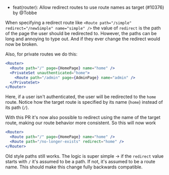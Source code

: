 - feat(router): Allow redirect routes to use route names as target (#10376) by @Tobbe

When specifying a redirect route like
`<Route path="/simple" redirect="/newSimple" name="simple" />` the value of
`redirect` is the path of the page the user should be redirected to. However,
the paths can be long and annoying to type out. And if they ever change the
redirect would now be broken.

Also, for private routes we do this:
```jsx
<Router>
  <Route path="/" page={HomePage} name="home" />
  <PrivateSet unauthenticated="home">
    <Route path="/admin" page={AdminPage} name="admin" />
  </PrivateSet>
</Router>
```
Here, if a user isn't authenticated, the user will be redirected to the `home`
route. Notice how the target route is specified by its name (`home`) instead
of its path (`/`).

With this PR it's now also possible to redirect using the name of the target
route, making our route behavior more consistent. So this will now work

```jsx
<Router>
  <Route path="/" page={HomePage} name="home" />
  <Route path="/no-longer-exists" redirect="home" />
</Router>
```

Old style paths still works. The logic is super simple -> if the `redirect`
value starts with `/` it's assumed to be a path. If not, it's assumed to be a
route name. This should make this change fully backwards compatible.
